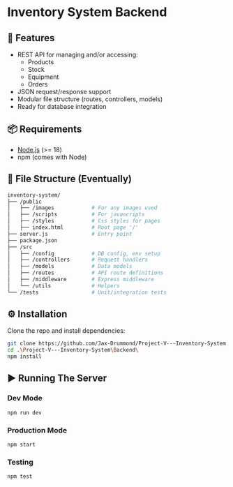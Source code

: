 # Inventory System Backend


## 🚀 Features
- REST API for managing and/or accessing:
  - Products
  - Stock
  - Equipment
  - Orders
- JSON request/response support
- Modular file structure (routes, controllers, models)
- Ready for database integration

## 📦 Requirements
- [Node.js](https://nodejs.org/en/download) (>= 18)
- npm (comes with Node)


## 📂 File Structure (Eventually)

```bash
inventory-system/
├── /public
│   ├── /images            # For any images used
│   ├── /scripts           # For javascripts
│   ├── /styles            # Css styles for pages
│   ├── index.html         # Root page '/'
├── server.js              # Entry point
├── package.json
├── /src
│   ├── /config            # DB config, env setup
│   ├── /controllers       # Request handlers
│   ├── /models            # Data models
│   ├── /routes            # API route definitions
│   ├── /middleware        # Express middleware
│   └── /utils             # Helpers
└── /tests                 # Unit/integration tests
```

## ⚙️ Installation

Clone the repo and install dependencies:

```bash
git clone https://github.com/Jax-Drummond/Project-V---Inventory-System
cd .\Project-V---Inventory-System\Backend\
npm install
```

## ▶️ Running The Server
### Dev Mode
`npm run dev`
### Production Mode
`npm start`
### Testing
`npm test`
